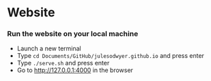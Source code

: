 # Website

### Run the website on your local machine
* Launch a new terminal
* Type `cd Documents/GitHub/julesodwyer.github.io` and press enter
* Type `./serve.sh` and press enter
* Go to http://127.0.0.1:4000 in the browser
 